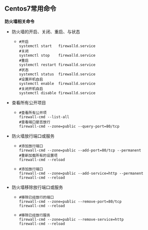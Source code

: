 ## Centos7常用命令

**防火墙相关命令**

- 防火墙的开启、关闭、重启、与状态

  - ```shell
    #开启
    systemctl start   firewalld.service
    #关闭
    systemctl stop    firewalld.service
    #重启
    systemctl restart firewalld.service
    #状态
    systemctl status  firewalld.service
    #设置开机自启
    systemctl enable  firewalld.service
    #关闭开机自启
    systemctl disable firewalld.service
    ```

- 查看所有公开项目

  - ```shell
    #查看所有公开项
    firewall-cmd --list-all
    #查看端口是否放行
    firewall-cmd --zone=public --query-port=80/tcp
    ```

- 防火墙放行端口或服务

  - ```shell
    #添加放行端口
    firewall-cmd --zone=public --add-port=80/tcp --permanent
    #重新加载所有的设置项
    firewall-cmd --reload
    ```

  - ```shell
    #添加放行端口
    firewall-cmd --zone=public --add-service=http --permanent
    firewall-cmd --reload
    ```

- 防火墙移除放行端口或服务

  - ```shell
    #移除已经放行的端口
    firewall-cmd --zone=public --remove-port=80/tcp
    firewall-cmd --reload
    ```

  - ```shell
    #移除已经放行服务
    firewall-cmd --zone=public --remove-service=http
    firewall-cmd --reload
    ```
